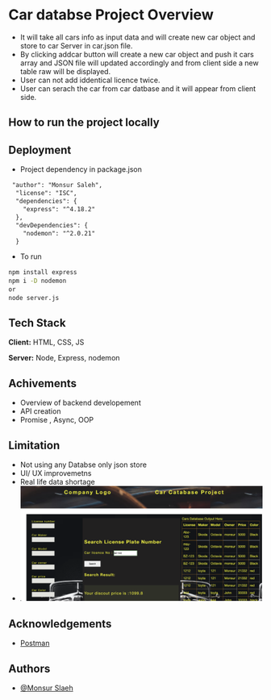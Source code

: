 # Car databse Project Overview

- It will take all cars info as input data and will create new car object and store to car Server in car.json file.
- By clicking addcar button will create a new car object and push it cars array and JSON file will updated accordingly and from client side a new table raw will be displayed.
- User can not add iddentical licence twice.
- User can serach the car from car datbase and it will appear from client side.

## How to run the project locally

## Deployment

- Project dependency in package.json

```
 "author": "Monsur Saleh",
  "license": "ISC",
  "dependencies": {
    "express": "^4.18.2"
  },
  "devDependencies": {
    "nodemon": "^2.0.21"
  }

```

- To run

```bash
npm install express
npm i -D nodemon
or
node server.js

```

## Tech Stack

**Client:** HTML, CSS, JS

**Server:** Node, Express, nodemon

## Achivements

- Overview of backend developement
- API creation
- Promise , Async, OOP

## Limitation

- Not using any Databse only json store
- UI/ UX improvemetns
- Real life data shortage
- ![Car Database](/image.png "Optional title")

## Acknowledgements

- [Postman](https://www.postman.com/)

## Authors

- [@Monsur Slaeh ](https://www.github.com/monsursaleh)
